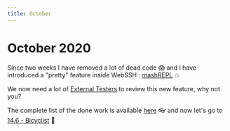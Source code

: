 ```yaml
---
title: October
---
```


# October 2020
Since two weeks I have removed a lot of dead code :scream: and I have introduced a "pretty" feature inside WebSSH : [mashREPL](/documentation/mashREPL/) :boom:

We now need a lot of [External Testers](/documentation/becoming-external-tester/) to review this new feature, why not you?

The complete list of the done work is available [here](https://github.com/isontheline/pro.webssh.net/milestone/8?closed=1) :eyeglasses: and now let's go to [14.6 - Bicyclist](https://github.com/isontheline/pro.webssh.net/milestone/9) :bicyclist: